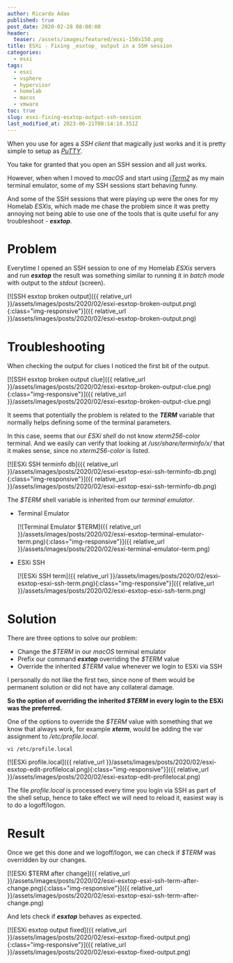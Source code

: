 ```yaml
---
author: Ricardo Adao
published: true
post_date: 2020-02-28 08:00:00
header:
  teaser: /assets/images/featured/esxi-150x150.png
title: ESXi - Fixing _esxtop_ output in a SSH session
categories:
  - esxi
tags:
  - esxi
  - vsphere
  - hypervisor
  - homelab
  - macos
  - vmware
toc: true
slug: esxi-fixing-esxtop-output-ssh-session
last_modified_at: 2023-06-21T08:14:18.351Z
---
```

When you use for ages a _SSH client_ that magically just works and it is pretty simple to setup as [_PuTTY_](https://www.chiark.greenend.org.uk/~sgtatham/putty/).

You take for granted that you open an SSH session and all just works.

However, when when I moved to _macOS_ and start using [_iTerm2_](https://iterm2.com/) as my main terminal emulator, some of my SSH sessions start behaving funny.

And some of the SSH sessions that were playing up were the ones for my Homelab _ESXis_, which made me chase the problem since it was pretty annoying not being able to use one of the tools that is quite useful for any troubleshoot - _**esxtop**_.

# Problem

Everytime I opened an SSH session to one of my Homelab _ESXis_ servers and run _**esxtop**_ the result was something similar to running it in _batch mode_ with output to the _stdout_ (screen).

[![SSH esxtop broken output]({{ relative_url }}/assets/images/posts/2020/02/esxi-esxtop-broken-output.png){:class="img-responsive"}]({{ relative_url }}/assets/images/posts/2020/02/esxi-esxtop-broken-output.png)

# Troubleshooting

When checking the output for clues I noticed the first bit of the output.

[![SSH esxtop broken output clue]({{ relative_url }}/assets/images/posts/2020/02/esxi-esxtop-broken-output-clue.png){:class="img-responsive"}]({{ relative_url }}/assets/images/posts/2020/02/esxi-esxtop-broken-output-clue.png)

It seems that potentially the problem is related to the _**TERM**_ variable that normally helps defining some of the terminal parameters.

In this case, seems that our _ESXi shell_ do not know _xterm256-color_ terminal.
And we easily can verify that looking at _/usr/share/terminfo/x/_ that it makes sense, since no _xterm256-color_ is listed.

[![ESXi SSH terminfo db]({{ relative_url }}/assets/images/posts/2020/02/esxi-esxtop-esxi-ssh-terminfo-db.png){:class="img-responsive"}]({{ relative_url }}/assets/images/posts/2020/02/esxi-esxtop-esxi-ssh-terminfo-db.png)


The _$TERM_ shell variable is inherited from our _terminal emulator_.

* Terminal Emulator

  [![Terminal Emulator $TERM]({{ relative_url }}/assets/images/posts/2020/02/esxi-esxtop-terminal-emulator-term.png){:class="img-responsive"}]({{ relative_url }}/assets/images/posts/2020/02/esxi-terminal-emulator-term.png)

* ESXi SSH

  [![ESXi SSH term]({{ relative_url }}/assets/images/posts/2020/02/esxi-esxtop-esxi-ssh-term.png){:class="img-responsive"}]({{ relative_url }}/assets/images/posts/2020/02/esxi-esxtop-esxi-ssh-term.png)

# Solution

There are three options to solve our problem:

* Change the _$TERM_ in our _macOS_ terminal emulator
* Prefix our command _**esxtop**_ overriding the _$TERM_ value
* Override the inherited _$TERM_ value whenever we login to ESXi via SSH

I personally do not like the first two, since none of them would be permanent solution or did not have any collateral damage.

**So the option of overriding the inherited _$TERM_ in every login to the ESXi was the preferred.**

One of the options to override the _$TERM_ value with something that we know that always work, for example _**xterm**_, would be adding the var assignment to _/etc/profile.local_.

```shell
vi /etc/profile.local
```

[![ESXi profile.local]({{ relative_url }}/assets/images/posts/2020/02/esxi-esxtop-edit-profilelocal.png){:class="img-responsive"}]({{ relative_url }}/assets/images/posts/2020/02/esxi-esxtop-edit-profilelocal.png)

The file _profile.local_ is processed every time you login via SSH as part of the shell setup, hence to take effect we will need to reload it, easiest way is to do a logoff/logon.

# Result

Once we get this done and we logoff/logon, we can check if _$TERM_ was overridden by our changes.

[![ESXi $TERM after change]({{ relative_url }}/assets/images/posts/2020/02/esxi-esxtop-esxi-ssh-term-after-change.png){:class="img-responsive"}]({{ relative_url }}/assets/images/posts/2020/02/esxi-esxtop-esxi-ssh-term-after-change.png)

And lets check if _**esxtop**_ behaves as expected.

[![ESXi esxtop output fixed]({{ relative_url }}/assets/images/posts/2020/02/esxi-esxtop-fixed-output.png){:class="img-responsive"}]({{ relative_url }}/assets/images/posts/2020/02/esxi-esxtop-fixed-output.png)
